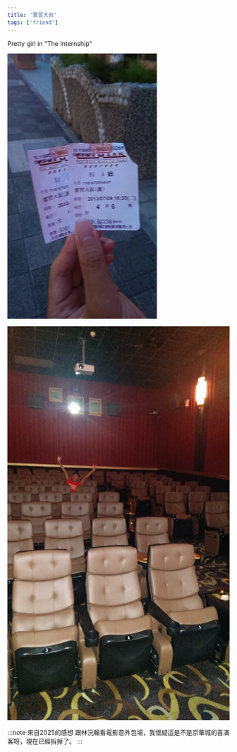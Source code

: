 ```yaml
---
title: '實習大叔'
tags: ['friend']
---
```


Pretty girl in "The Internship"

![img](./img_ig/201307/001.jpg)

![img](./img_ig/201307/002.jpg)

:::note 來自2025的感想
跟林沅翰看電影意外包場，我懷疑這是不是京華城的喜滿客呀，現在已經拆掉了。
:::